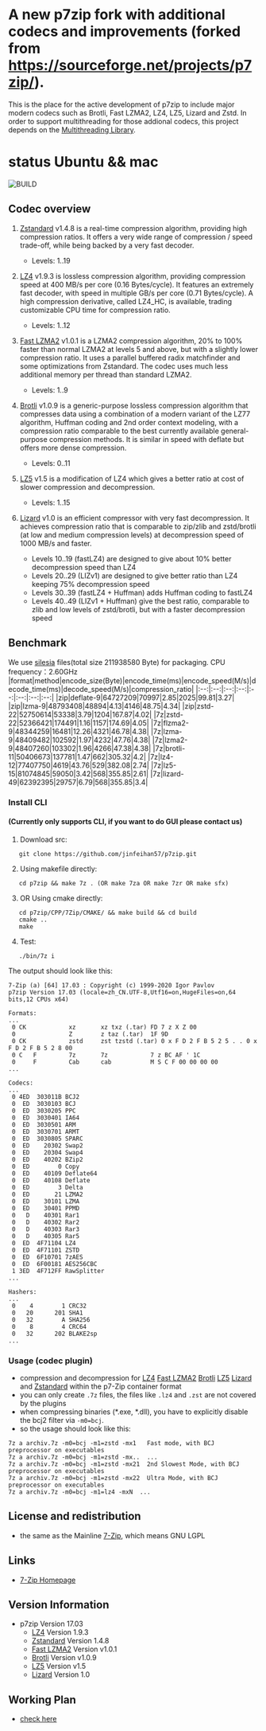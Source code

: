 
# A new p7zip fork with additional codecs and improvements (forked from https://sourceforge.net/projects/p7zip/).

This is the place for the active development of p7zip to include major modern codecs such as Brotli, Fast LZMA2, LZ4, LZ5, Lizard and Zstd. In order to support multithreading for those addional codecs, this project depends on the [Multithreading Library](https://github.com/mcmilk/zstdmt).

# status Ubuntu && mac
![BUILD](https://github.com/jinfeihan57/p7zip/workflows/BUILD/badge.svg)
## Codec overview
1. [Zstandard] v1.4.8 is a real-time compression algorithm, providing high compression ratios. It offers a very wide range of compression / speed trade-off, while being backed by a very fast decoder.
   - Levels: 1..19

2. [LZ4] v1.9.3 is lossless compression algorithm, providing compression speed at 400 MB/s per core (0.16 Bytes/cycle). It features an extremely fast decoder, with speed in multiple GB/s per core (0.71 Bytes/cycle). A high compression derivative, called LZ4_HC, is available, trading customizable CPU time for compression ratio.
   - Levels: 1..12

3. [Fast LZMA2] v1.0.1 is a LZMA2 compression algorithm, 20% to 100% faster than normal LZMA2 at levels 5 and above, but with a slightly lower compression ratio. It uses a parallel buffered radix matchfinder and some optimizations from Zstandard. The codec uses much less additional memory per thread than standard LZMA2.
   - Levels: 1..9

4. [Brotli] v1.0.9 is a generic-purpose lossless compression algorithm that compresses data using a combination of a modern variant of the LZ77 algorithm, Huffman coding and 2nd order context modeling, with a compression ratio comparable to the best currently available general-purpose compression methods. It is similar in speed with deflate but offers more dense compression.
   - Levels: 0..11

5. [LZ5] v1.5 is a modification of LZ4 which gives a better ratio at cost of slower compression and decompression.
   - Levels: 1..15

6. [Lizard] v1.0 is an efficient compressor with very fast decompression. It achieves compression ratio that is comparable to zip/zlib and zstd/brotli (at low and medium compression levels) at decompression speed of 1000 MB/s and faster.
   - Levels 10..19 (fastLZ4) are designed to give about 10% better decompression speed than LZ4
   - Levels 20..29 (LIZv1) are designed to give better ratio than LZ4 keeping 75% decompression speed
   - Levels 30..39 (fastLZ4 + Huffman) adds Huffman coding to fastLZ4
   - Levels 40..49 (LIZv1 + Huffman) give the best ratio, comparable to zlib and low levels of zstd/brotli, but with a faster decompression speed
   
## Benchmark
We use [silesia](http://sun.aei.polsl.pl/~sdeor/index.php?page=silesia) files(total size 211938580 Byte) for packaging. 
   CPU frequency：2.60GHz
|format|method|encode_size(Byte)|encode_time(ms)|encode_speed(M/s)|decode_time(ms)|decode_speed(M/s)|compression_ratio|
|:--:|:--:|:--:|:--:|:--:|:--:|:--:|:--:|
|zip|deflate-9|64727209|70997|2.85|2025|99.81|3.27|
|zip|lzma-9|48793408|48894|4.13|4146|48.75|4.34|
|zip|zstd-22|52750614|53338|3.79|1204|167.87|4.02|
|7z|zstd-22|52366421|174491|1.16|1157|174.69|4.05|
|7z|flzma2-9|48344259|16481|12.26|4321|46.78|4.38|
|7z|lzma-9|48409482|102592|1.97|4232|47.76|4.38|
|7z|lzma2-9|48407260|103302|1.96|4266|47.38|4.38|
|7z|brotli-11|50406673|137781|1.47|662|305.32|4.2|
|7z|lz4-12|77407750|4619|43.76|529|382.08|2.74|
|7z|lz5-15|81074845|59050|3.42|568|355.85|2.61|
|7z|lizard-49|62392395|29757|6.79|568|355.85|3.4|

### Install CLI
#### (Currently only supports CLI, if you want to do GUI please contact us)
1. Download src:
```
   git clone https://github.com/jinfeihan57/p7zip.git
```
2. Using makefile directly:
```
   cd p7zip && make 7z . (OR make 7za OR make 7zr OR make sfx)
```
3. OR Using cmake directly:
```
   cd p7zip/CPP/7Zip/CMAKE/ && make build && cd build
   cmake ..
   make 
```
4. Test:
```
   ./bin/7z i 
```

The output should look like this:
```
7-Zip (a) [64] 17.03 : Copyright (c) 1999-2020 Igor Pavlov 
p7zip Version 17.03 (locale=zh_CN.UTF-8,Utf16=on,HugeFiles=on,64 bits,12 CPUs x64)

Formats:
...
 0 CK            xz       xz txz (.tar) FD 7 z X Z 00
 0               Z        z taz (.tar)  1F 9D
 0 CK            zstd     zst tzstd (.tar) 0 x F D 2 F B 5 2 5 . . 0 x F D 2 F B 5 2 8 00
 0 C   F         7z       7z            7 z BC AF ' 1C
 0     F         Cab      cab           M S C F 00 00 00 00
...

Codecs:
...
 0 4ED  303011B BCJ2
 0  ED  3030103 BCJ
 0  ED  3030205 PPC
 0  ED  3030401 IA64
 0  ED  3030501 ARM
 0  ED  3030701 ARMT
 0  ED  3030805 SPARC
 0  ED    20302 Swap2
 0  ED    20304 Swap4
 0  ED    40202 BZip2
 0  ED        0 Copy
 0  ED    40109 Deflate64
 0  ED    40108 Deflate
 0  ED        3 Delta
 0  ED       21 LZMA2
 0  ED    30101 LZMA
 0  ED    30401 PPMD
 0   D    40301 Rar1
 0   D    40302 Rar2
 0   D    40303 Rar3
 0   D    40305 Rar5
 0  ED  4F71104 LZ4
 0  ED  4F71101 ZSTD
 0  ED  6F10701 7zAES
 0  ED  6F00181 AES256CBC
 1 3ED  4F712FF RawSplitter
...

Hashers:
...
 0    4        1 CRC32
 0   20      201 SHA1
 0   32        A SHA256
 0    8        4 CRC64
 0   32      202 BLAKE2sp
...
```

### Usage (codec plugin)

- compression and decompression for [LZ4] [Fast LZMA2] [Brotli] [LZ5] [Lizard] and [Zstandard] within the p7-Zip container format
- you can only create `.7z` files, the files like `.lz4` and `.zst` are not covered by the plugins
- when compressing binaries (*.exe, *.dll), you have to explicitly disable the bcj2 filter via `-m0=bcj`.
- so the usage should look like this:
```
7z a archiv.7z -m0=bcj -m1=zstd -mx1   Fast mode, with BCJ preprocessor on executables
7z a archiv.7z -m0=bcj -m1=zstd -mx..  ...
7z a archiv.7z -m0=bcj -m1=zstd -mx21  2nd Slowest Mode, with BCJ preprocessor on executables
7z a archiv.7z -m0=bcj -m1=zstd -mx22  Ultra Mode, with BCJ preprocessor on executables
7z a archiv.7z -m0=bcj -m1=lz4 -mxN  ...
```

## License and redistribution

- the same as the Mainline [7-Zip], which means GNU LGPL

## Links

- [7-Zip Homepage](https://www.7-zip.org/)

## Version Information

- p7zip Version 17.03
  - [LZ4] Version 1.9.3
  - [Zstandard] Version 1.4.8
  - [Fast LZMA2] Version v1.0.1
  - [Brotli] Version v1.0.9
  - [LZ5] Version v1.5
  - [Lizard] Version 1.0
  
## Working Plan
 - [check here]()

[7-Zip]:https://www.7-zip.org/
[LZ4]:https://github.com/lz4/lz4/
[Zstandard]:https://github.com/facebook/zstd/
[Fast LZMA2]:https://github.com/conor42/fast-lzma2
[Brotli]:https://github.com/google/brotli/
[LZ5]:https://github.com/inikep/lz5/
[Lizard]:https://github.com/inikep/lizard/
